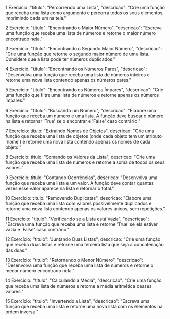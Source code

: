 1 Exercício: "titulo": "Percorrendo uma Lista", "descricao": "Crie uma função que receba uma lista como argumento e percorra todos os seus elementos, imprimindo cada um na tela."

2 Exercício: "titulo": "Encontrando o Maior Número", "descricao": "Escreva uma função que receba uma lista de números e retorne o maior número encontrado nela."

3 Exercício: "titulo": "Encontrando o Segundo Maior Número", "descricao": "Crie uma função que retorne o segundo maior número de uma lista. Considere que a lista pode ter números duplicados."

4 Exercício: "titulo": "Encontrando os Números Pares", "descricao": "Desenvolva uma função que receba uma lista de números inteiros e retorne uma nova lista contendo apenas os números pares."

5 Exercício: "titulo": "Encontrando os Números Ímpares", "descricao": "Crie uma função que filtre uma lista de números e retorne apenas os números ímpares."

6 Exercício: "titulo": "Buscando um Número", "descricao": "Elabore uma função que receba um número e uma lista. A função deve buscar o número na lista e retornar 'True' se o encontrar e 'False' caso contrário."

7 Exercício: titulo: "Extraindo Nomes de Objetos", descricao: "Crie uma função que receba uma lista de objetos (onde cada objeto tem um atributo 'nome') e retorne uma nova lista contendo apenas os nomes de cada objeto."

8 Exercício: titulo: "Somando os Valores da Lista", descricao: "Crie uma função que receba uma lista de números e retorne a soma de todos os seus valores."

9 Exercício: titulo: "Contando Ocorrências", descricao: "Desenvolva uma função que receba uma lista e um valor. A função deve contar quantas vezes esse valor aparece na lista e retornar o total."

10 Exercício: titulo: "Removendo Duplicatas", descricao: "Elabore uma função que receba uma lista com valores possivelmente duplicados e retorne uma nova lista contendo apenas os valores únicos, sem repetições."

11 Exercício: "titulo": "Verificando se a Lista está Vazia", "descricao": "Escreva uma função que receba uma lista e retorne 'True' se ela estiver vazia e 'False' caso contrário."

 12 Exercício: "titulo": "Juntando Duas Listas", descricao: "Crie uma função que receba duas listas e retorne uma terceira lista que seja a concatenação das duas."

13 Exercício: "titulo": "Retornando o Menor Número", "descricao": "Desenvolva uma função que receba uma lista de números e retorne o menor número encontrado nela."

14 Exercício: "titulo": "Calculando a Média", "descricao": "Crie uma função que receba uma lista de números e retorne a média aritmética desses valores."

15 Exercício: "titulo": "Invertendo a Lista", "descricao": "Escreva uma função que receba uma lista e retorne uma nova lista com os elementos na ordem inversa."
